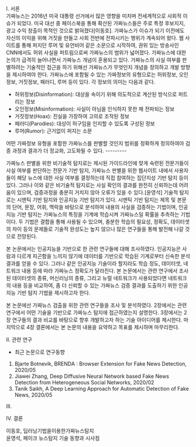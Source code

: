 Ⅰ. 서론   
가짜뉴스는 2016년 미국 대통령 선거에서 많은 영향을 미치며 전세계적으로 사회적 이슈가 되었다. 미국 대선 중 페이스북을 통해 확산된 가짜뉴스들은 주로 특정 후보지지, 광고 수익 창출이 목적인 것으로 밝혀졌다[이동호]. 가짜뉴스가 이슈가 되기 이전에도 자신의 이익을 위해 거짓을 만들고 사회 전반에 전파시키는 행위가 계속되어 왔다. 웹 사이트를 통해 퍼지던 루머 및 유언비어 같은 소문으로 시작하여, 권위 있는 방송사인 CNN에서도 허위 사실을 퍼트림으로써 가짜뉴스의 범위가 넓어졌다. 가짜뉴스에 대한 논의가 급격히 늘어나면서 가짜뉴스 개념이 혼용되고 있다. 가짜뉴스의 사실 여부를 판별하려는 기술적인 접근을 하기 위해선 가짜뉴스가 무엇인지 개념을 정의하고 개발 방향을 제시하여야 한다. 가짜뉴스에 포함될 수 있는 가짜정보의 유형으로는 허위정보, 오인정보, 거짓정보, 패러디, 루머 등이 있다. 각 정보의 의미는 다음과 같다.   
- 허위정보(Disinformation): 대상을 속이기 위해 의도적으로 계산된 방식으로 퍼트리는 정보
- 오인정보(Misinformation): 사실이 아님을 인식하지 못한 채 전파되는 정보
- 거짓정보(Hoax): 진실을 가장하여 고의로 조작된 정보
- 패러디(Parodies): 대상이 허구임을 인지할 수 있도록 구성된 정보
- 루머(Rumor): 근거없이 퍼지는 소문    
   
어떤 가짜정보 유형을 포함한 가짜뉴스를 판별할 것인지 범위를 정확하게 정의하여야 검증 과정과 결과가 더 정교화, 고도화될 수 있다. ---------   


가짜뉴스 판별을 위한 비기술적 탐지로는 제시된 가이드라인에 맞게 숙련된 전문가들이 사실 여부를 판단하는 전문가 기반 탐지, 가짜뉴스 판별을 위한 웹사이트 내에서 사용자들이 해당 뉴스에 대한 사실 여부를 결정하는데 직접 참여하는 집단지성 기반 탐지 등이 있다. 그러나 이와 같은 비기술적 탐지로는 사실 확인의 결과를 완전히 신뢰하는데 어려움이 있으며, 검증과정을 충분히 거치지 않아 오류가 있을 수 있다.[윤영석] 기술적 탐지로는 시맨틱 기반 탐지와 인공지능 기반 탐지가 있다. 시맨틱 기반 탐지는 제목 및 본문의 단어, 문장, 어휘, 맥락을 바탕으로 분석하여 내용의 사실을 검증하는 기법이며, 인공지능 기반 탐지는 가짜뉴스의 특징을 기계에 학습시켜 가짜뉴스일 확률을 추측하는 기법이다. 두 기법은 결합을 통해 사용될 수 있으며, 충분한 학습의 필요성, 정확도, 데이터셋의 차이 등의 문제들로 기술적 완성도는 높지 않으나 많은 연구들을 통해 발전해 나갈 것으로 전망된다.

본 논문에서는 인공지능을 기반으로 한 관련 연구들에 대해 조사하였다. 인공지능은 사람과 다르게 피곤함을 느끼지 않기에 데이터를 기반으로 학습된 기계로부터 신속한 분석 결과를 얻을 수 있다. 그러나 같은 인공지능 기술이라 할지라도 학습 정도, 데이터셋, 네트워크 내용 등에 따라 가짜뉴스 정확도가 달라진다. 본 논문에서는 관련 연구에서 조사된 데이터셋의 종류, 머신러닝의 종류, 그리고 뉴럴 네트워크가 사용되었다면 네트워크의 내용 등을 비교하여, 좀 더 신뢰할 수 있는 가짜뉴스 검증 결과를 도출하기 위한 인공지능 기반 탐지 기법을 제시하고자 한다.

본 논문에선 가짜뉴스 검출을 위한 관련 연구들을 조사 및 분석하였다. 2장에서는 관련 연구에서 어떤 기술을 기반으로 가짜뉴스 탐지에 접근하였는지 설명한다. 3장에서는 2장 연구들의 결과 비교를 바탕으로 향후 개발하고자 하는 기술 아이디어를 제시한다. 마지막으로 4장 결론에서는 본 논문의 내용을 요약하고 목표를 제시하며 마무리한다.

Ⅱ. 관련 연구
  - 최근 논문으로 연구동향
  
1) Bjarte Botnevik, BRENDA : Browser Extension for Fake News Detection, 2020/05   
2) Jiawei Zhang, Deep Diffusive Neural Network based Fake News Detection from Heterogeneous Social Networks, 2020/02   
3) Tanik Saikh, A Deep Learning Approach for Automatic Detection of Fake News, 2020/05   

Ⅲ. 

Ⅳ. 결론


이동호, 딥러닝기법을이용한가짜뉴스탐지   
윤영석, 페이크 뉴스탐지 기술 동향과 시사점
